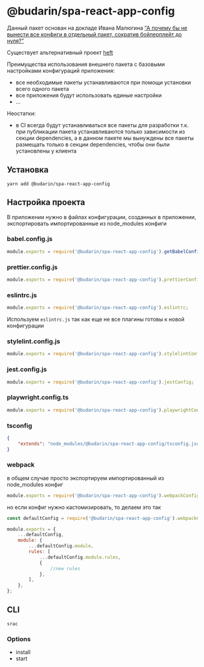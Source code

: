 # @budarin/spa-react-app-config

Данный пакет основан на докладе Ивана Малюгина ["А почему бы не вынести все конфиги в отдельный пакет, сократив бойлерплейт до нуля?"](https://www.youtube.com/watch?v=OejfAvTj93I&t=941s&ab_channel=HolyJS)

Существует альтернативный проект [heft](https://heft.rushstack.io/)

Преимущества использования внешнего пакета с базовыми настройками конфигураций приложения:

-   все необходимые пакеты устанавливаются при помощи установки всего одного пакета
-   все приложения будут использовать единые настройки
-   ...

Неостатки:

-   в CI всегда будут устанавливаться все пакеты для разработки т.к. при публикации пакета устанавливаются только зависимости из секции dependencies, а в данном пакете мы вынуждены все пакеты размещать только в секции dependencies, чтобы они были установлены у клиента

## Установка

`yarn add @budarin/spa-react-app-config`

## Настройка проекта

В приложении нужно в файлах конфигурации, созданных в приложении, экспортировать импортированные из node_modules конфиги

### babel.config.js

```js
module.exports = require('@budarin/spa-react-app-config').getBabelConfig(__dirname);
```

### prettier.config.js

```js
module.exports = require('@budarin/spa-react-app-config').prettierConfig;
```

### eslintrc.js

```js
module.exports = require('@budarin/spa-react-app-config').eslintrc;
```

Используем `eslintrc.js` так как еще не все плагины готовы к новой конфигурации

### stylelint.config.js

```js
module.exports = require('@budarin/spa-react-app-config').stylelintConfig;
```

### jest.config.js

```js
module.exports = require('@budarin/spa-react-app-config').jestConfig;
```

### playwright.config.ts

```js
module.exports = require('@budarin/spa-react-app-config').playwrightConfig;
```

### tsconfig

```json
{
    "extends": "node_modules/@budarin/spa-react-app-config/tsconfig.json"
}
```

### webpack

в общем случае просто экспортируем импортированный из node_modules конфиг

```js
module.exports = require('@budarin/spa-react-app-config').webpackConfigs.getDevConfig();
```

но если конфиг нужно кастомизировать, то делаем это так

```js
const defaultConfig = require('@budarin/spa-react-app-config').webpackConfigs.getDevConfig();

module.exports = {
    ...defaultConfig,
    module: {
        ...defaultConfig.module,
        rules: [
            ...defaultConfig.module.rules,
            {
                //new rules
            },
        ],
    },
};
```

## CLI

`srac`

### Options

-   install
-   start
